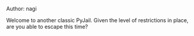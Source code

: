 Author: nagi

Welcome to another classic PyJail. Given the level of restrictions in place, are you able to escape this time?
